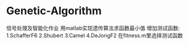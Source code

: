 # Genetic-Algorithm
信号处理及智能化作业
用matlab实现遗传算法求函数最小值
增加测试函数:
1.SchafferF6
2.Shubert
3.Camel
4.DeJongF2
在fitness.m里选择测试函数	
